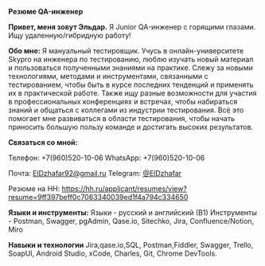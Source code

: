 **Резюме QA-инженер**

**Привет, меня зовут Эльдар.**
Я Junior QA-инженер с горящими глазами. Ищу удаленную/гибридную работу!

**Обо мне:**
Я мануальный тестировщик. Учусь в онлайн-университете Skypro на инженера по тестированию, люблю изучать новый материал и пользоваться полученными знаниями на практике. Cлежу за новыми технологиями, методами и инструментами, связанными с тестированием, чтобы быть в курсе последних тенденций и применять их в практической работе. Также ищу разные возможности для участия в профессиональных конференциях и встречах, чтобы набираться знаний и общаться с коллегами из индустрии тестирования. Всё это помогает мне развиваться в области тестирования, чтобы начать приносить большую пользу команде и достигать высоких результатов.

**Связаться со мной:**

Телефон: +7(960)520-10-06   WhatsApp: +7(960)520-10-06

Почта: ElDzhafar92@gmail.ru
Telegram: [@ElDzhafar](https://t.me/@ElDzhafar)

Резюме на  HH: https://hh.ru/applicant/resumes/view?resume=9ff397beff0c7063340039ed1f4a794c334650

**Языки и инструменты:**
Языки - русский и английский (В1)
Инструменты - Postman, Swagger, pgAdmin, Qase.io, Sitechko, Jira, Confluence/Notion, Miro

**Навыки и технологии**
Jira,qase.io,SQL, Postman,Fiddler, Swagger, Trello,
SoapUI, Android Studio, xCode, Charles, Git, Chrome DevTools.
